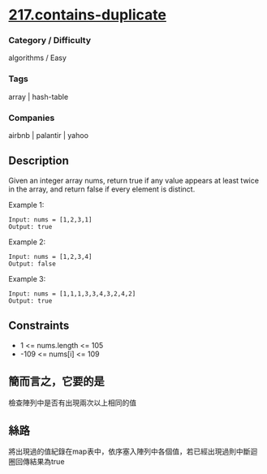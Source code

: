 # [217.contains-duplicate](https://leetcode.com/problems/contains-duplicate/)

### Category / Difficulty
algorithms / Easy

### Tags
array | hash-table
	 		
### Companies
airbnb | palantir | yahoo

## Description
Given an integer array nums, return true if any value appears at least twice in the array, and return false if every element is distinct.

 

Example 1:
```
Input: nums = [1,2,3,1]
Output: true
```

Example 2:
```
Input: nums = [1,2,3,4]
Output: false
```

Example 3:
```
Input: nums = [1,1,1,3,3,4,3,2,4,2]
Output: true
```

## Constraints
- 1 <= nums.length <= 105
- -109 <= nums[i] <= 109

## 簡而言之，它要的是
檢查陣列中是否有出現兩次以上相同的值

## 絲路
將出現過的值紀錄在map表中，依序塞入陣列中各個值，若已經出現過則中斷迴圈回傳結果為true

